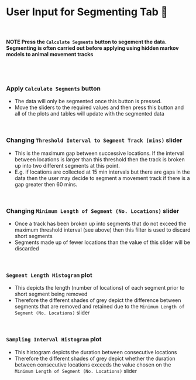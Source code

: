 # User Input for Segmenting Tab 🧠

<br/>

#### **NOTE** Press the `Calculate Segments` button to segement the data. Segmenting is often carried out before applying using hidden markov models to animal movement tracks

<br/>
<br/>

### Apply `Calculate Segments` button
- The data will only be segmented once this button is pressed. 
- Move the sliders to the required values and then press this button and all of the plots and tables will update with the segmented data 

<br/>

### Changing `Threshold Interval to Segment Track (mins)` slider
- This is the maximum gap between successive locations. If the interval between locations is larger than this threshold then the track is broken up into two different segments at this point. 
- E.g. if locations are collected at 15 min intervals but there are gaps in the data then the user may decide to segment a movement track if there is a gap greater then 60 mins. 

<br/>

### Changing `Minimum Length of Segment (No. Locations)` slider
- Once a track has been broken up into segments that do not exceed the maximum threshold interval (see above) then this filter is used to discard short segments
- Segments made up of fewer locations than the value of this slider will be discarded

<br/>

### `Segment Length Histogram` plot
- This depicts the length (number of locations) of each segment prior to short segment being removed
- Therefore the different shades of grey depict the difference between segments that are removed and retained due to the `Minimum Length of Segment (No. Locations)` slider

<br/>

### `Sampling Interval Histogram` plot
- This histogram depicts the duration between consecutive locations
- Therefore the different shades of grey depict whether the duration between consecutive locations exceeds the value chosen on the `Minimum Length of Segment (No. Locations)` slider